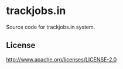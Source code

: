 # trackjobs.in

Source code for trackjobs.in system.

## License
http://www.apache.org/licenses/LICENSE-2.0
